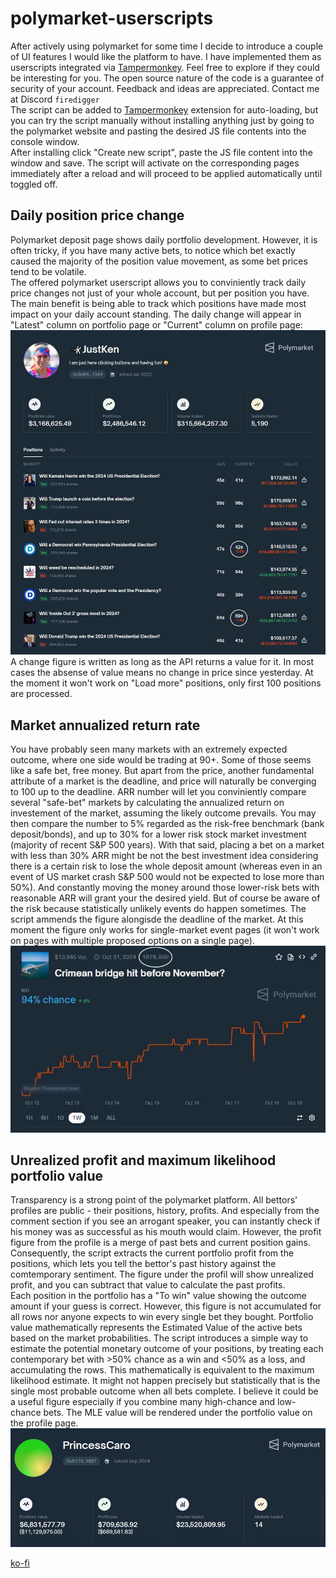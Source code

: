 # polymarket-userscripts
After actively using polymarket for some time I decide to introduce a couple of UI features I would like the platform to have. I have implemented them as userscripts integrated via [Tampermonkey](https://www.tampermonkey.net). Feel free to explore if they could be interesting for you. The open source nature of the code is a guarantee of security of your account. Feedback and ideas are appreciated. Contact me at Discord `firedigger`  
The script can be added to [Tampermonkey](https://www.tampermonkey.net) extension for auto-loading, but you can try the script manually without installing anything just by going to the polymarket website and pasting the desired JS file contents into the console window.  
After installing click "Create new script", paste the JS file content into the window and save. The script will activate on the corresponding pages immediately after a reload and will proceed to be applied automatically until toggled off.

## Daily position price change
Polymarket deposit page shows daily portfolio development. However, it is often tricky, if you have many active bets, to notice which bet exactly caused the majority of the position value movement, as some bet prices tend to be volatile.  
The offered polymarket userscript allows you to conviniently track daily price changes not just of your whole account, but per position you have. The main benefit is being able to track which positions have made most impact on your daily account standing. The daily change will appear in "Latest" column on portfolio page or "Current" column on profile page:
![JustKen profile](https://raw.githubusercontent.com/firedigger/polymarket-userscripts/refs/heads/main/screen1.JPG)
A change figure is written as long as the API returns a value for it. In most cases the absense of value means no change in price since yesterday. At the moment it won't work on "Load more" positions, only first 100 positions are processed.
## Market annualized return rate
You have probably seen many markets with an extremely expected outcome, where one side would be trading at 90+. Some of those seems like a safe bet, free money. But apart from the price, another fundamental attribute of a market is the deadline, and price will naturally be converging to 100 up to the deadline. ARR number will let you conviniently compare several "safe-bet" markets by calculating the annualized return on investement of the market, assuming the likely outcome prevails. You may then compare the number to 5% regarded as the risk-free benchmark (bank deposit/bonds), and up to 30% for a lower risk stock market investment (majority of recent S&P 500 years).  With that said, placing a bet on a market with less than 30% ARR might be not the best investment idea considering there is a certain risk to lose the whole deposit amount (whereas even in an event of US market crash S&P 500 would not be expected to lose more than 50%). And constantly moving the money around those lower-risk bets with reasonable ARR will grant your the desired yield. But of course be aware of the risk because statistically unlikely events do happen sometimes.
The script ammends the figure alongisde the deadline of the market. At this moment the figure only works for single-market event pages (it won't work on pages with multiple proposed options on a single page).
![Crimean bridge hit before November market](https://raw.githubusercontent.com/firedigger/polymarket-userscripts/refs/heads/main/screen2.JPG)
## Unrealized profit and maximum likelihood portfolio value
Transparency is a strong point of the polymarket platform. All bettors' profiles are public - their positions, history, profits. And especially from the comment section if you see an arrogant speaker, you can instantly check if his money was as successful as his mouth would claim. However, the profit figure from the profile is a merge of past bets and current position gains. Consequently, the script extracts the current portfolio profit from the positions, which lets you tell the bettor's past history against the comtemporary sentiment. The figure under the profil will show unrealized profit, and you can subtract that value to calculate the past profits.  
Each position in the portfolio has a "To win" value showing the outcome amount if your guess is correct. However, this figure is not accumulated for all rows nor anyone expects to win every single bet they bought. Portfolio value mathematically represents the Estimated Value of the active bets based on the market probabilities. The script introduces a simple way to estimate the potential monetary outcome of your positions, by treating each contemporary bet with >50% chance as a win and <50% as a loss, and accumulating the rows. This mathematically is equivalent to the maximum likelihood estimate. It might not happen precisely but statistically that is the single most probable outcome when all bets complete. I believe it could be a useful figure especially if you combine many high-chance and low-chance bets. The MLE value will be rendered under the portfolio value on the profile page.
![PrincessCaro profile](https://raw.githubusercontent.com/firedigger/polymarket-userscripts/refs/heads/main/screen3.JPG)

[ko-fi](https://ko-fi.com/firedigger)